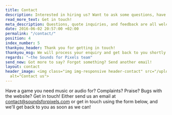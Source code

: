 ```yaml
---
title: Contact
description: Interested in hiring us? Want to ask some questions, have a little chat, or maybe you've found some issues with the website? If yes to any of the above, this is where you should turn your attention. Shoot us an email, and we'll get back to you shortly—pinky promise!
read_more_text: Get in touch!
meta_description: Questions, quote inquiries, and feedback are all welcome here! Contact us via email, and we'll get back to you as soon as we can!
date: 2016-06-02 20:57:00 +02:00
permalink: "/contact/"
position: 4
index_number: 5
thankyou_header: Thank you for getting in touch!
thankyou_msg: We will process your enquiry and get back to you shortly.
regards: "—the Sounds for Pixels team"
send_new: Got more to say? Forgot something? Send another email!
layout: contact
header_image: <img class="img img-responsive header-contact" src="/uploads/contact_header.png"
  alt="Contact us">
---
```


Have a game you need music or audio for? Complaints? Praise? Bugs with the website? Get in touch! Either send us an email at [contact@soundsforpixels.com](mailto:contact@soundsforpixels.com) or get in touch using the form below, and we'll get back to you as soon as we can!
